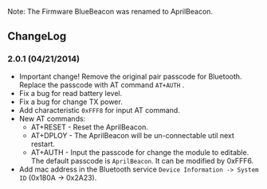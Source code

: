 <languages/>

Note: The Firmware BlueBeacon was renamed to AprilBeacon.

## ChangeLog

### 2.0.1 (04/21/2014)

  - Important change\! Remove the original pair passcode for Bluetooth.
    Replace the passcode with AT command `AT+AUTH` .
  - Fix a bug for read battery level.
  - Fix a bug for change TX power.
  - Add characteristic `0xFFF8` for input AT command.
  - New AT commands:
      - AT+RESET - Reset the AprilBeacon.
      - AT+DPLOY - The AprilBeacon will be un-connectable util next
        restart.
      - AT+AUTH - Input the passcode for change the module to editable.
        The default passcode is `AprilBeacon`. It can be modified by
        0xFFF6.
  - Add mac address in the Bluetooth service `Device Information ->
    System ID` (0x180A -\> 0x2A23).